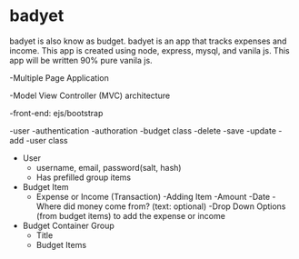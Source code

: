 # badyet
badyet is also know as budget. badyet is an app that tracks expenses and income.
This app is created using node, express, mysql, and vanila js. This app will be written
90% pure vanila js.

-Multiple Page Application

-Model View Controller (MVC) architecture

-front-end: ejs/bootstrap

-user
    -authentication
    -authoration
-budget class
    -delete
    -save
    -update
    -add
-user class

- User 
    - username, email, password(salt, hash)
    - Has prefilled group items
- Budget Item
    - Expense or Income (Transaction)
        -Adding Item
            -Amount
            -Date
            -Where did money come from? (text: optional)
                -Drop Down Options (from budget items) to add the expense or income
- Budget Container Group 
    - Title
    - Budget Items                